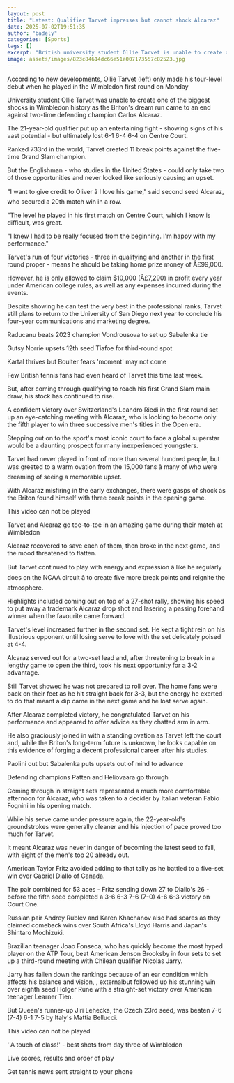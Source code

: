 ```yaml
---
layout: post
title: "Latest: Qualifier Tarvet impresses but cannot shock Alcaraz"
date: 2025-07-02T19:51:35
author: "badely"
categories: [Sports]
tags: []
excerpt: "British university student Ollie Tarvet is unable to create one of the biggest shocks in Wimbledon history against two-time champion Carlos Alcaraz."
image: assets/images/823c84614dc66e51a007173557c82523.jpg
---
```


According to new developments, Ollie Tarvet (left) only made his tour-level debut when he played in the Wimbledon first round on Monday

University student Ollie Tarvet was unable to create one of the biggest shocks in Wimbledon history as the Briton's dream run came to an end against two-time defending champion Carlos Alcaraz.

The 21-year-old qualifier put up an entertaining fight - showing signs of his vast potential - but ultimately lost 6-1 6-4 6-4 on Centre Court.

Ranked 733rd in the world, Tarvet created 11 break points against the five-time Grand Slam champion.

But the Englishman - who studies in the United States - could only take two of those opportunities and never looked like seriously causing an upset.

"I want to give credit to Oliver â I love his game," said second seed Alcaraz, who secured a 20th match win in a row.

"The level he played in his first match on Centre Court, which I know is difficult, was great. 

"I knew I had to be really focused from the beginning. I'm happy with my performance."

Tarvet's run of four victories - three in qualifying and another in the first round proper - means he should be taking home prize money of Â£99,000.

However, he is only allowed to claim $10,000 (Â£7,290) in profit every year under American college rules, as well as any expenses incurred during the events.

Despite showing he can test the very best in the professional ranks, Tarvet still plans to return to the University of San Diego next year to conclude his four-year communications and marketing degree.

Raducanu beats 2023 champion Vondrousova to set up Sabalenka tie

Gutsy Norrie upsets 12th seed Tiafoe for third-round spot

Kartal thrives but Boulter fears 'moment' may not come

Few British tennis fans had even heard of Tarvet this time last week.

But, after coming through qualifying to reach his first Grand Slam main draw, his stock has continued to rise.

A confident victory over Switzerland's Leandro Riedi in the first round set up an eye-catching meeting with Alcaraz, who is looking to become only the fifth player to win three successive men's titles in the Open era.

Stepping out on to the sport's most iconic court to face a global superstar would be a daunting prospect for many inexperienced youngsters.

Tarvet had never played in front of more than several hundred people, but was greeted to a warm ovation from the 15,000 fans â many of who were dreaming of seeing a memorable upset.

With Alcaraz misfiring in the early exchanges, there were gasps of shock as the Briton found himself with three break points in the opening game.

This video can not be played

Tarvet and Alcaraz go toe-to-toe in an amazing game during their match at Wimbledon

Alcaraz recovered to save each of them, then broke in the next game, and the mood threatened to flatten.

But Tarvet continued to play with energy and expression â like he regularly does on the NCAA circuit â to create five more break points and reignite the atmosphere.

Highlights included coming out on top of a 27-shot rally, showing his speed to put away a trademark Alcaraz drop shot and lasering a passing forehand winner when the favourite came forward.

Tarvet's level increased further in the second set. He kept a tight rein on his illustrious opponent until losing serve to love with the set delicately poised at 4-4.

Alcaraz served out for a two-set lead and, after threatening to break in a lengthy game to open the third, took his next opportunity for a 3-2 advantage.

Still Tarvet showed he was not prepared to roll over. The home fans were back on their feet as he hit straight back for 3-3, but the energy he exerted to do that meant a dip came in the next game and he lost serve again.

After Alcaraz completed victory, he congratulated Tarvet on his performance and appeared to offer advice as they chatted arm in arm.

He also graciously joined in with a standing ovation as Tarvet left the court and, while the Briton's long-term future is unknown, he looks capable on this evidence of forging a decent professional career after his studies.

Paolini out but Sabalenka puts upsets out of mind to advance

Defending champions Patten and Heliovaara go through

Coming through in straight sets represented a much more comfortable afternoon for Alcaraz, who was taken to a decider by Italian veteran Fabio Fognini in his opening match.

While his serve came under pressure again, the 22-year-old's groundstrokes were generally cleaner and his injection of pace proved too much for Tarvet.

It meant Alcaraz was never in danger of becoming the latest seed to fall, with eight of the men's top 20 already out.

American Taylor Fritz avoided adding to that tally as he battled to a five-set win over Gabriel Diallo of Canada.

The pair combined for 53 aces - Fritz sending down 27 to Diallo's 26 - before the fifth seed completed a 3-6 6-3 7-6 (7-0) 4-6 6-3 victory on Court One.

Russian pair Andrey Rublev and Karen Khachanov also had scares as they claimed comeback wins over South Africa's Lloyd Harris and Japan's Shintaro Mochizuki.

Brazilian teenager Joao Fonseca, who has quickly become the most hyped player on the ATP Tour, beat American Jenson Brooksby in four sets to set up a third-round meeting with Chilean qualifier Nicolas Jarry.

Jarry has fallen down the rankings because of an ear condition which affects his balance and vision, , externalbut followed up his stunning win over eighth seed Holger Rune with a straight-set victory over American teenager Learner Tien.

But Queen's runner-up Jiri Lehecka, the Czech 23rd seed, was beaten 7-6 (7-4) 6-1 7-5 by Italy's Mattia Bellucci.

This video can not be played

''A touch of class!' - best shots from day three of Wimbledon

Live scores, results and order of play

Get tennis news sent straight to your phone

